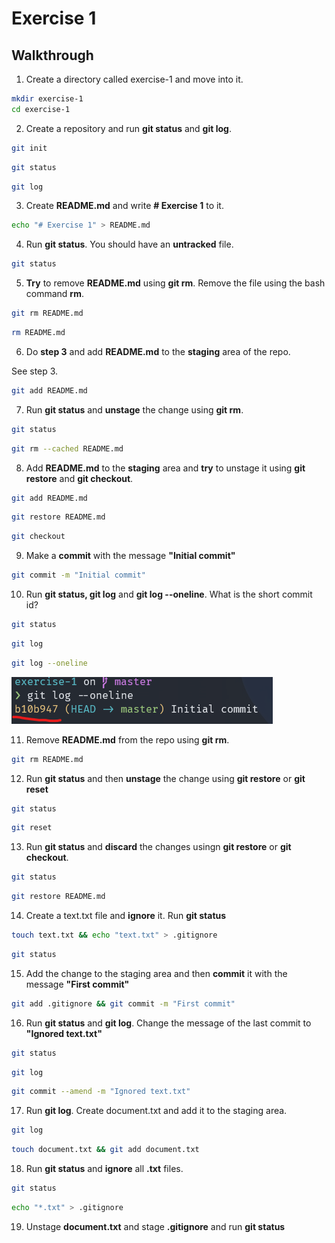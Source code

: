 # Exercise 1

## Walkthrough
1. Create a directory called exercise-1 and move into it.
```bash
mkdir exercise-1
cd exercise-1
```
2. Create a repository and run **git status** and **git log**.
```bash
git init
```
```bash
git status
```
```bash
git log
```
3. Create **README.md** and write **# Exercise 1** to it.
```bash
echo "# Exercise 1" > README.md
```
4. Run **git status**. You should have an **untracked** file. 
```bash
git status
```
5. **Try** to remove **README.md** using **git rm**. Remove the file using the bash command **rm**.
```bash
git rm README.md
```
```bash
rm README.md
```
6. Do **step 3** and add **README.md** to the **staging** area of the repo.

See step 3.
```bash
git add README.md
```
7. Run **git status** and **unstage** the change using **git rm**.
```bash
git status
```
```bash
git rm --cached README.md
```
8. Add **README.md** to the **staging** area and **try** to unstage it using **git restore** and **git checkout**.
```bash
git add README.md
```
```bash
git restore README.md
```
```bash
git checkout
```
9. Make a **commit** with the message **"Initial commit"**
```bash
git commit -m "Initial commit"
```
10. Run **git status, git log** and **git log --oneline**. What is the short commit id?
```bash
git status
```
```bash
git log
```
```bash
git log --oneline
```
![The underlined id is the short commit id](shortid.png)

11. Remove **README.md** from the repo using **git rm**.
```bash
git rm README.md
```
12. Run **git status** and then **unstage** the change using **git restore** or **git reset**
```bash
git status
```
```bash
git reset
```
13. Run **git status** and **discard** the changes usingn **git restore** or **git checkout**.
```bash
git status
```
```bash
git restore README.md
```
14. Create a text.txt file and **ignore** it. Run **git status**
```bash
touch text.txt && echo "text.txt" > .gitignore
```
```bash
git status
```
15. Add the change to the staging area and then **commit** it with the message **"First commit"**
```bash
git add .gitignore && git commit -m "First commit"
```
16. Run **git status** and **git log**. Change the message of the last commit to **"Ignored text.txt"**
```bash
git status
```
```bash
git log
```
```bash
git commit --amend -m "Ignored text.txt"
```
17. Run **git log**. Create document.txt and add it to the staging area.
```bash
git log
```
```bash
touch document.txt && git add document.txt
```
18. Run **git status** and **ignore** all **.txt** files.
```bash
git status
```
```bash
echo "*.txt" > .gitignore
```
19. Unstage **document.txt** and stage **.gitignore** and run **git status** 
